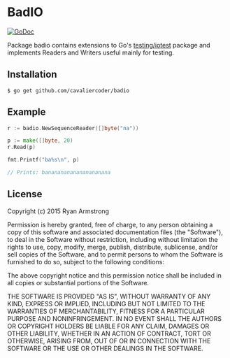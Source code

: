 # BadIO

[![GoDoc](https://godoc.org/github.com/cavaliercoder/badio?status.svg)](https://godoc.org/github.com/cavaliercoder/badio)

Package badio contains extensions to Go's [testing/iotest](https://golang.org/pkg/testing/iotest/)
package and implements Readers and Writers useful mainly for testing.


## Installation

	$ go get github.com/cavaliercoder/badio


## Example

```go
r := badio.NewSequenceReader([]byte("na"))

p := make([]byte, 20)
r.Read(p)

fmt.Printf("ba%s\n", p)

// Prints: banananananananananana

```

## License

Copyright (c) 2015 Ryan Armstrong

Permission is hereby granted, free of charge, to any person obtaining a copy of
this software and associated documentation files (the "Software"), to deal in
the Software without restriction, including without limitation the rights to
use, copy, modify, merge, publish, distribute, sublicense, and/or sell copies of
the Software, and to permit persons to whom the Software is furnished to do so,
subject to the following conditions:

The above copyright notice and this permission notice shall be included in all
copies or substantial portions of the Software.

THE SOFTWARE IS PROVIDED "AS IS", WITHOUT WARRANTY OF ANY KIND, EXPRESS OR
IMPLIED, INCLUDING BUT NOT LIMITED TO THE WARRANTIES OF MERCHANTABILITY, FITNESS
FOR A PARTICULAR PURPOSE AND NONINFRINGEMENT. IN NO EVENT SHALL THE AUTHORS OR
COPYRIGHT HOLDERS BE LIABLE FOR ANY CLAIM, DAMAGES OR OTHER LIABILITY, WHETHER
IN AN ACTION OF CONTRACT, TORT OR OTHERWISE, ARISING FROM, OUT OF OR IN
CONNECTION WITH THE SOFTWARE OR THE USE OR OTHER DEALINGS IN THE SOFTWARE.
